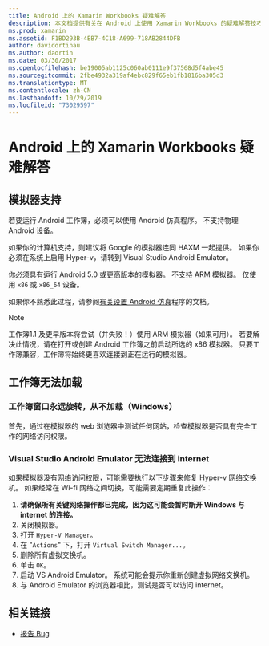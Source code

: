 ```yaml
---
title: Android 上的 Xamarin Workbooks 疑难解答
description: 本文档提供有关在 Android 上使用 Xamarin Workbooks 的疑难解答技巧。 它讨论了模拟器支持、无法加载的工作簿以及其他主题。
ms.prod: xamarin
ms.assetid: F1BD293B-4EB7-4C18-A699-718AB2844DFB
author: davidortinau
ms.author: daortin
ms.date: 03/30/2017
ms.openlocfilehash: be19005ab1125c060ab0111e9f37568d5f4abe45
ms.sourcegitcommit: 2fbe4932a319af4ebc829f65eb1fb1816ba305d3
ms.translationtype: MT
ms.contentlocale: zh-CN
ms.lasthandoff: 10/29/2019
ms.locfileid: "73029597"
---
```

# <a name="troubleshooting-xamarin-workbooks-on-android"></a>Android 上的 Xamarin Workbooks 疑难解答

## <a name="emulator-support"></a>模拟器支持

若要运行 Android 工作簿，必须可以使用 Android 仿真程序。 不支持物理 Android 设备。

如果你的计算机支持，则建议将 Google 的模拟器连同 HAXM 一起提供。
如果你必须在系统上启用 Hyper-v，请转到 Visual Studio Android Emulator。

你必须具有运行 Android 5.0 或更高版本的模拟器。 不支持 ARM 模拟器。 仅使用 `x86` 或 `x86_64` 设备。

如果你不熟悉此过程，请参阅[有关设置 Android 仿真][android-emu]程序的文档。

> [!NOTE]
> 工作簿1.1 及更早版本将尝试（并失败！）使用 ARM 模拟器（如果可用）。 若要解决此情况，请在打开或创建 Android 工作簿之前启动所选的 x86 模拟器。 只要工作簿兼容，工作簿将始终更喜欢连接到正在运行的模拟器。

## <a name="workbooks-wont-load"></a>工作簿无法加载

### <a name="workbook-window-spins-forever-never-loads-windows"></a>工作簿窗口永远旋转，从不加载（Windows）

首先，通过在模拟器的 web 浏览器中测试任何网站，检查模拟器是否具有完全工作的网络访问权限。

### <a name="visual-studio-android-emulator-cannot-connect-to-the-internet"></a>Visual Studio Android Emulator 无法连接到 internet

如果模拟器没有网络访问权限，可能需要执行以下步骤来修复 Hyper-v 网络交换机。 如果经常在 Wi-fi 网络之间切换，可能需要定期重复此操作：

1. **请确保所有关键网络操作都已完成，因为这可能会暂时断开 Windows 与 internet 的连接。**
1. 关闭模拟器。
1. 打开 `Hyper-V Manager`。
1. 在 "`Actions`" 下，打开 `Virtual Switch Manager...`。
1. 删除所有虚拟交换机。
1. 单击 `OK`。
1. 启动 VS Android Emulator。 系统可能会提示你重新创建虚拟网络交换机。
1. 与 Android Emulator 的浏览器相比，测试是否可以访问 internet。

[android-emu]: ~/android/deploy-test/debugging/debug-on-emulator.md

## <a name="related-links"></a>相关链接

- [报告 Bug](~/tools/workbooks/install.md#reporting-bugs)
